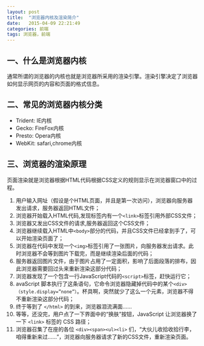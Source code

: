 ```yaml
---
layout: post
title:  "浏览器内核及渲染简介"
date:   2015-04-09 22:21:49
categories: 前端
tags: 浏览器，前端
---
```



## 一、什么是浏览器内核
通常所谓的浏览器的内核也就是浏览器所采用的渲染引擎。渲染引擎决定了浏览器如何显示网页的内容和页面的格式信息。

## 二、常见的浏览器内核分类
* Trident: IE内核
* Gecko: FireFox内核
* Presto: Opera内核
* WebKit: safari,chrome内核

## 三、浏览器的渲染原理
页面渲染就是浏览器根据HTML代码根据CSS定义的规则显示在浏览器窗口中的过程。  

1. 用户输入网址（假设是个HTML页面，并且是第一次访问），浏览器向服务器发出请求，服务器返回HTML文件；
2. 浏览器开始载入HTML代码,发现<head>标签内有一个`<link>`标签引用外部CSS文件；
3. 浏览器又发出CSS文件的请求,服务器返回这个CSS文件；
4. 浏览器继续载入HTML中`<body>`部分的代码，并且CSS文件已经拿到手了，可以开始渲染页面了；
5. 浏览器在代码中发现一个`<img>`标签引用了一张图片，向服务器发出请求。此时浏览器不会等到图片下载完，而是继续渲染后面的代码；
6. 服务器返回图片文件，由于图片占用了一定面积，影响了后面段落的排布，因此浏览器需要回过头来重新渲染这部分代码；
7. 浏览器发现了一个包含一行JavaScript代码的`<script>`标签，赶快运行它；
8. avaScript 脚本执行了这条语句，它命令浏览器隐藏掉代码中的某个`<div>（style.display=”none”）`。杯具啊，突然就少了这么一个元素，浏览器不得不重新渲染这部分代码；
9. 终于等到了 `</html>` 的到来，浏览器泪流满面……
10. 等等，还没完，用户点了一下界面中的“换肤”按钮，JavaScript 让浏览器换了一下 `<link>` 标签的 CSS 路径；
11. 浏览器召集了在座的各位 `<div><span><ul><li>` 们，“大伙儿收拾收拾行李，咱得重新来过……”，浏览器向服务器请求了新的CSS文件，重新渲染页面。

